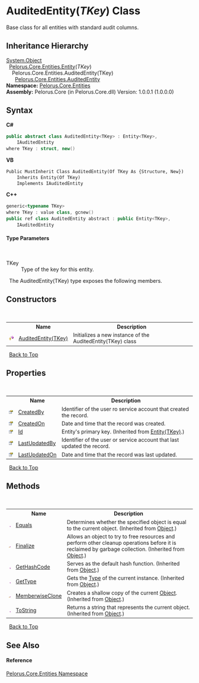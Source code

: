 # AuditedEntity(*TKey*) Class
 

Base class for all entities with standard audit columns.


## Inheritance Hierarchy
<a href="http://msdn2.microsoft.com/en-us/library/e5kfa45b" target="_blank">System.Object</a><br />&nbsp;&nbsp;<a href="56B6FF42">Pelorus.Core.Entities.Entity</a>(*TKey*)<br />&nbsp;&nbsp;&nbsp;&nbsp;Pelorus.Core.Entities.AuditedEntity(TKey)<br />&nbsp;&nbsp;&nbsp;&nbsp;&nbsp;&nbsp;<a href="20441D1D">Pelorus.Core.Entities.AuditedEntity</a><br />
**Namespace:**&nbsp;<a href="20086FC9">Pelorus.Core.Entities</a><br />**Assembly:**&nbsp;Pelorus.Core (in Pelorus.Core.dll) Version: 1.0.0.1 (1.0.0.0)

## Syntax

**C#**<br />
``` C#
public abstract class AuditedEntity<TKey> : Entity<TKey>, 
	IAuditedEntity
where TKey : struct, new()

```

**VB**<br />
``` VB
Public MustInherit Class AuditedEntity(Of TKey As {Structure, New})
	Inherits Entity(Of TKey)
	Implements IAuditedEntity
```

**C++**<br />
``` C++
generic<typename TKey>
where TKey : value class, gcnew()
public ref class AuditedEntity abstract : public Entity<TKey>, 
	IAuditedEntity
```


#### Type Parameters
&nbsp;<dl><dt>TKey</dt><dd>Type of the key for this entity.</dd></dl>&nbsp;
The AuditedEntity(TKey) type exposes the following members.


## Constructors
&nbsp;<table><tr><th></th><th>Name</th><th>Description</th></tr><tr><td>![Protected method](media/protmethod.gif "Protected method")</td><td><a href="CA711B9E">AuditedEntity(TKey)</a></td><td>
Initializes a new instance of the AuditedEntity(TKey) class</td></tr></table>&nbsp;
<a href="#auditedentity(*tkey*)-class">Back to Top</a>

## Properties
&nbsp;<table><tr><th></th><th>Name</th><th>Description</th></tr><tr><td>![Public property](media/pubproperty.gif "Public property")</td><td><a href="4AE9EBCB">CreatedBy</a></td><td>
Identifier of the user ro service account that created the record.</td></tr><tr><td>![Public property](media/pubproperty.gif "Public property")</td><td><a href="4840EBD8">CreatedOn</a></td><td>
Date and time that the record was created.</td></tr><tr><td>![Public property](media/pubproperty.gif "Public property")</td><td><a href="161A1C56">Id</a></td><td>
Entity's primary key.
 (Inherited from <a href="56B6FF42">Entity(TKey)</a>.)</td></tr><tr><td>![Public property](media/pubproperty.gif "Public property")</td><td><a href="FA4BD734">LastUpdatedBy</a></td><td>
Identifier of the user or service account that last updated the record.</td></tr><tr><td>![Public property](media/pubproperty.gif "Public property")</td><td><a href="E62AD721">LastUpdatedOn</a></td><td>
Date and time that the record was last updated.</td></tr></table>&nbsp;
<a href="#auditedentity(*tkey*)-class">Back to Top</a>

## Methods
&nbsp;<table><tr><th></th><th>Name</th><th>Description</th></tr><tr><td>![Public method](media/pubmethod.gif "Public method")</td><td><a href="http://msdn2.microsoft.com/en-us/library/bsc2ak47" target="_blank">Equals</a></td><td>
Determines whether the specified object is equal to the current object.
 (Inherited from <a href="http://msdn2.microsoft.com/en-us/library/e5kfa45b" target="_blank">Object</a>.)</td></tr><tr><td>![Protected method](media/protmethod.gif "Protected method")</td><td><a href="http://msdn2.microsoft.com/en-us/library/4k87zsw7" target="_blank">Finalize</a></td><td>
Allows an object to try to free resources and perform other cleanup operations before it is reclaimed by garbage collection.
 (Inherited from <a href="http://msdn2.microsoft.com/en-us/library/e5kfa45b" target="_blank">Object</a>.)</td></tr><tr><td>![Public method](media/pubmethod.gif "Public method")</td><td><a href="http://msdn2.microsoft.com/en-us/library/zdee4b3y" target="_blank">GetHashCode</a></td><td>
Serves as the default hash function.
 (Inherited from <a href="http://msdn2.microsoft.com/en-us/library/e5kfa45b" target="_blank">Object</a>.)</td></tr><tr><td>![Public method](media/pubmethod.gif "Public method")</td><td><a href="http://msdn2.microsoft.com/en-us/library/dfwy45w9" target="_blank">GetType</a></td><td>
Gets the <a href="http://msdn2.microsoft.com/en-us/library/42892f65" target="_blank">Type</a> of the current instance.
 (Inherited from <a href="http://msdn2.microsoft.com/en-us/library/e5kfa45b" target="_blank">Object</a>.)</td></tr><tr><td>![Protected method](media/protmethod.gif "Protected method")</td><td><a href="http://msdn2.microsoft.com/en-us/library/57ctke0a" target="_blank">MemberwiseClone</a></td><td>
Creates a shallow copy of the current <a href="http://msdn2.microsoft.com/en-us/library/e5kfa45b" target="_blank">Object</a>.
 (Inherited from <a href="http://msdn2.microsoft.com/en-us/library/e5kfa45b" target="_blank">Object</a>.)</td></tr><tr><td>![Public method](media/pubmethod.gif "Public method")</td><td><a href="http://msdn2.microsoft.com/en-us/library/7bxwbwt2" target="_blank">ToString</a></td><td>
Returns a string that represents the current object.
 (Inherited from <a href="http://msdn2.microsoft.com/en-us/library/e5kfa45b" target="_blank">Object</a>.)</td></tr></table>&nbsp;
<a href="#auditedentity(*tkey*)-class">Back to Top</a>

## See Also


#### Reference
<a href="20086FC9">Pelorus.Core.Entities Namespace</a><br />
